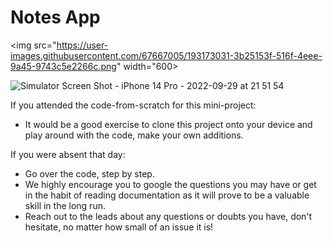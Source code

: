 # Notes App

<img src="https://user-images.githubusercontent.com/67667005/193173031-3b25153f-516f-4eee-9a45-9743c5e2266c.png" width="600>

![Simulator Screen Shot - iPhone 14 Pro - 2022-09-29 at 21 51 54](https://user-images.githubusercontent.com/67667005/193173031-3b25153f-516f-4eee-9a45-9743c5e2266c.png)

If you attended the code-from-scratch for this mini-project:
- It would be a good exercise to clone this project onto your device and play around with the code, make your own additions.

If you were absent that day:
- Go over the code, step by step.
- We highly encourage you to google the questions you may have or get in the habit of reading documentation as it will prove to be a valuable skill in the long run. 
- Reach out to the leads about any questions or doubts you have, don't hesitate, no matter how small of an issue it is!

